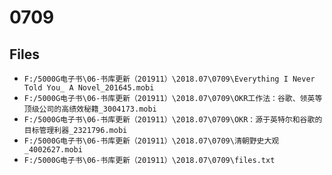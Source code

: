 # 0709

## Files

- `F:/5000G电子书\06-书库更新（201911）\2018.07\0709\Everything I Never Told You_ A Novel_201645.mobi`
- `F:/5000G电子书\06-书库更新（201911）\2018.07\0709\OKR工作法：谷歌、领英等顶级公司的高绩效秘籍_3004173.mobi`
- `F:/5000G电子书\06-书库更新（201911）\2018.07\0709\OKR：源于英特尔和谷歌的目标管理利器_2321796.mobi`
- `F:/5000G电子书\06-书库更新（201911）\2018.07\0709\清朝野史大观_4002627.mobi`
- `F:/5000G电子书\06-书库更新（201911）\2018.07\0709\files.txt`
